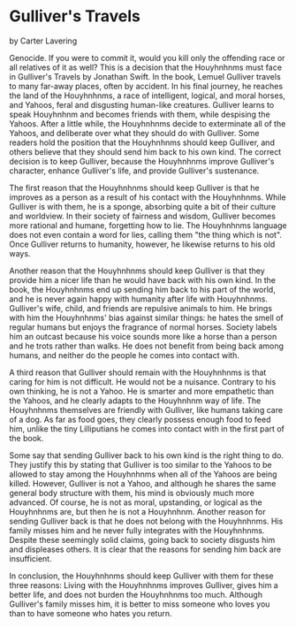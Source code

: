 # Gulliver's Travels

by Carter Lavering

Genocide. If you were to commit it, would you kill only the offending race or all relatives of it as well? This is a decision that the Houyhnhnms must face in Gulliver's Travels by Jonathan Swift. In the book, Lemuel Gulliver travels to many far-away places, often by accident. In his final journey, he reaches the land of the Houyhnhnms, a race of intelligent, logical, and moral horses, and Yahoos, feral and disgusting human-like creatures. Gulliver learns to speak Houyhnhnm and becomes friends with them, while despising the Yahoos. After a little while, the Houyhnhnms decide to exterminate all of the Yahoos, and deliberate over what they should do with Gulliver. Some readers hold the position that the Houyhnhnms should keep Gulliver, and others believe that they should send him back to his own kind. The correct decision is to keep Gulliver, because the Houyhnhnms improve Gulliver's character, enhance Gulliver's life, and provide Gulliver's sustenance.

The first reason that the Houyhnhnms should keep Gulliver is that he improves as a person as a result of his contact with the Houyhnhnms. While Gulliver is with them, he is a sponge, absorbing quite a bit of their culture and worldview. In their society of fairness and wisdom, Gulliver becomes more rational and humane, forgetting how to lie. The Houyhnhnms language does not even contain a word for lies, calling them "the thing which is not". Once Gulliver returns to humanity, however, he likewise returns to his old ways.

Another reason that the Houyhnhnms should keep Gulliver is that they provide him a nicer life than he would have back with his own kind. In the book, the Houyhnhnms end up sending him back to his part of the world, and he is never again happy with humanity after life with Houyhnhnms. Gulliver's wife, child, and friends are repulsive animals to him. He brings with him the Houyhnhnms' bias against similar things: he hates the smell of regular humans but enjoys the fragrance of normal horses. Society labels him an outcast because his voice sounds more like a horse than a person and he trots rather than walks. He does not benefit from being back among humans, and neither do the people he comes into contact with.

A third reason that Gulliver should remain with the Houyhnhnms is that caring for him is not difficult. He would not be a nuisance. Contrary to his own thinking, he is not a Yahoo. He is smarter and more empathetic than the Yahoos, and he clearly adapts to the Houyhnhnm way of life. The Houyhnhnms themselves are friendly with Gulliver, like humans taking care of a dog. As far as food goes, they clearly possess enough food to feed him, unlike the tiny Lilliputians he comes into contact with in the first part of the book.

Some say that sending Gulliver back to his own kind is the right thing to do. They justify this by stating that Gulliver is too similar to the Yahoos to be allowed to stay among the Houyhnhnms when all of the Yahoos are being killed. However, Gulliver is not a Yahoo, and although he shares the same general body structure with them, his mind is obviously much more advanced. Of course, he is not as moral, upstanding, or logical as the Houyhnhnms are, but then he is not a Houyhnhnm. Another reason for sending Gulliver back is that he does not belong with the Houyhnhnms. His family misses him  and he never fully integrates with the Houyhnhnms. Despite these seemingly solid claims, going back to society disgusts him and displeases others. It is clear that the reasons for sending him back are insufficient.

In conclusion, the Houyhnhnms should keep Gulliver with them for these three reasons: Living with the Houyhnhnms improves Gulliver, gives him a better life, and does not burden the Houyhnhnms too much. Although Gulliver's family misses him, it is better to miss someone who loves you than to have someone who hates you return.
